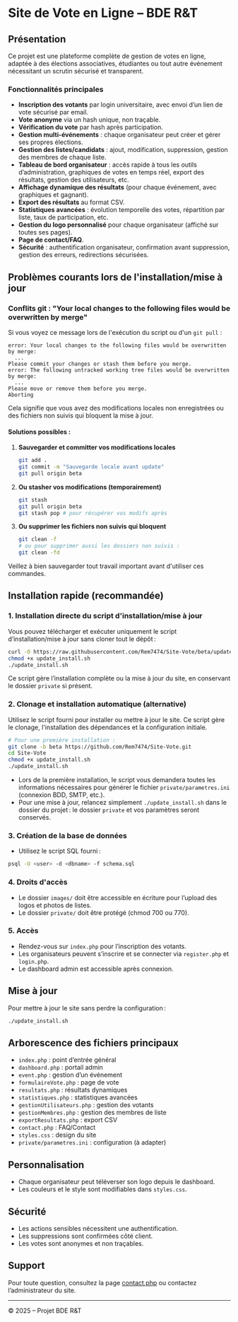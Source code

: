 # Site de Vote en Ligne – BDE R&T

## Présentation
Ce projet est une plateforme complète de gestion de votes en ligne, adaptée à des élections associatives, étudiantes ou tout autre événement nécessitant un scrutin sécurisé et transparent.

### Fonctionnalités principales
- **Inscription des votants** par login universitaire, avec envoi d’un lien de vote sécurisé par email.
- **Vote anonyme** via un hash unique, non traçable.
- **Vérification du vote** par hash après participation.
- **Gestion multi-événements** : chaque organisateur peut créer et gérer ses propres élections.
- **Gestion des listes/candidats** : ajout, modification, suppression, gestion des membres de chaque liste.
- **Tableau de bord organisateur** : accès rapide à tous les outils d’administration, graphiques de votes en temps réel, export des résultats, gestion des utilisateurs, etc.
- **Affichage dynamique des résultats** (pour chaque événement, avec graphiques et gagnant).
- **Export des résultats** au format CSV.
- **Statistiques avancées** : évolution temporelle des votes, répartition par liste, taux de participation, etc.
- **Gestion du logo personnalisé** pour chaque organisateur (affiché sur toutes ses pages).
- **Page de contact/FAQ**.
- **Sécurité** : authentification organisateur, confirmation avant suppression, gestion des erreurs, redirections sécurisées.

## Problèmes courants lors de l'installation/mise à jour

### Conflits git : "Your local changes to the following files would be overwritten by merge"

Si vous voyez ce message lors de l'exécution du script ou d'un `git pull` :

```
error: Your local changes to the following files would be overwritten by merge:
  ...
Please commit your changes or stash them before you merge.
error: The following untracked working tree files would be overwritten by merge:
  ...
Please move or remove them before you merge.
Aborting
```

Cela signifie que vous avez des modifications locales non enregistrées ou des fichiers non suivis qui bloquent la mise à jour.

#### Solutions possibles :

1. **Sauvegarder et committer vos modifications locales**
   ```bash
   git add .
   git commit -m "Sauvegarde locale avant update"
   git pull origin beta
   ```
2. **Ou stasher vos modifications (temporairement)**
   ```bash
   git stash
   git pull origin beta
   git stash pop # pour récupérer vos modifs après
   ```
3. **Ou supprimer les fichiers non suivis qui bloquent**
   ```bash
   git clean -f
   # ou pour supprimer aussi les dossiers non suivis :
   git clean -fd
   ```

Veillez à bien sauvegarder tout travail important avant d'utiliser ces commandes.

## Installation rapide (recommandée)

### 1. Installation directe du script d'installation/mise à jour
Vous pouvez télécharger et exécuter uniquement le script d’installation/mise à jour sans cloner tout le dépôt :

```bash
curl -O https://raw.githubusercontent.com/Rem7474/Site-Vote/beta/update_install.sh
chmod +x update_install.sh
./update_install.sh
```

Ce script gère l’installation complète ou la mise à jour du site, en conservant le dossier `private` si présent.

### 2. Clonage et installation automatique (alternative)
Utilisez le script fourni pour installer ou mettre à jour le site. Ce script gère le clonage, l'installation des dépendances et la configuration initiale.

```bash
# Pour une première installation :
git clone -b beta https://github.com/Rem7474/Site-Vote.git
cd Site-Vote
chmod +x update_install.sh
./update_install.sh
```

- Lors de la première installation, le script vous demandera toutes les informations nécessaires pour générer le fichier `private/parametres.ini` (connexion BDD, SMTP, etc.).
- Pour une mise à jour, relancez simplement `./update_install.sh` dans le dossier du projet : le dossier `private` et vos paramètres seront conservés.

### 3. Création de la base de données
- Utilisez le script SQL fourni :
```bash
psql -U <user> -d <dbname> -f schema.sql
```

### 4. Droits d'accès
- Le dossier `images/` doit être accessible en écriture pour l’upload des logos et photos de listes.
- Le dossier `private/` doit être protégé (chmod 700 ou 770).

### 5. Accès
- Rendez-vous sur `index.php` pour l’inscription des votants.
- Les organisateurs peuvent s’inscrire et se connecter via `register.php` et `login.php`.
- Le dashboard admin est accessible après connexion.

## Mise à jour
Pour mettre à jour le site sans perdre la configuration :
```bash
./update_install.sh
```

## Arborescence des fichiers principaux
- `index.php` : point d’entrée général
- `dashboard.php` : portail admin
- `event.php` : gestion d’un événement
- `formulaireVote.php` : page de vote
- `resultats.php` : résultats dynamiques
- `statistiques.php` : statistiques avancées
- `gestionUtilisateurs.php` : gestion des votants
- `gestionMembres.php` : gestion des membres de liste
- `exportResultats.php` : export CSV
- `contact.php` : FAQ/Contact
- `styles.css` : design du site
- `private/parametres.ini` : configuration (à adapter)

## Personnalisation
- Chaque organisateur peut téléverser son logo depuis le dashboard.
- Les couleurs et le style sont modifiables dans `styles.css`.

## Sécurité
- Les actions sensibles nécessitent une authentification.
- Les suppressions sont confirmées côté client.
- Les votes sont anonymes et non traçables.

## Support
Pour toute question, consultez la page [contact.php](contact.php) ou contactez l’administrateur du site.

---

© 2025 – Projet BDE R&T
